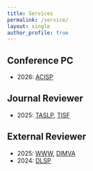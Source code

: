 ```yaml
---
title: Services
permalink: /service/
layout: single
author_profile: true
---
```



## Conference PC
- 2026: [ACISP](https://acisp-conference.github.io/acisp2026/index.html)

## Journal  Reviewer
- 2025: [TASLP](https://ieeexplore.ieee.org/xpl/RecentIssue.jsp?punumber=6570655), [TISF](https://ieeexplore.ieee.org/xpl/RecentIssue.jsp?punumber=10206)

## External Reviewer
- 2025: [WWW](https://www2025.thewebconf.org/), [DIMVA](https://www.dimva.org/dimva2025/) 
- 2024: [DLSP](https://dlsp2024.ieee-security.org/)
